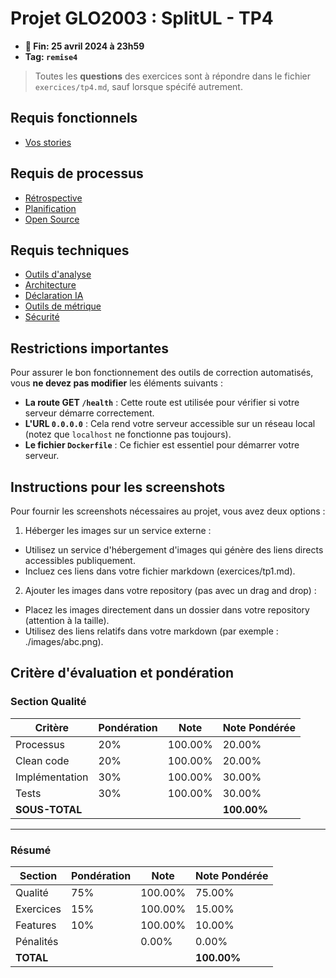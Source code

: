 # Projet GLO2003 : SplitUL  - TP4

- **📅 Fin: 25 avril 2024 à 23h59**
- **Tag: `remise4`**

> Toutes les **questions** des exercices sont à répondre dans le fichier `exercices/tp4.md`, sauf lorsque spécifé autrement.

## Requis fonctionnels

- [Vos stories](fonctionnels/story.md)

## Requis de processus

- [Rétrospective](processus/retrospective.md)
- [Planification](processus/planification.md)
- [Open Source](processus/open-source.md)

## Requis techniques

- [Outils d'analyse](techniques/analyse.md)
- [Architecture](techniques/architecture.md)
- [Déclaration IA](techniques/declaration-IA.md)
- [Outils de métrique](techniques/metriques.md)
- [Sécurité](techniques/securite.md)

## Restrictions importantes

Pour assurer le bon fonctionnement des outils de correction automatisés, vous **ne devez pas modifier** les éléments suivants :

- **La route GET `/health`** : Cette route est utilisée pour vérifier si votre serveur démarre correctement.
- **L'URL `0.0.0.0`** : Cela rend votre serveur accessible sur un réseau local (notez que `localhost` ne fonctionne pas toujours).
- **Le fichier `Dockerfile`** : Ce fichier est essentiel pour démarrer votre serveur.

## Instructions pour les screenshots

Pour fournir les screenshots nécessaires au projet, vous avez deux options :

1. Héberger les images sur un service externe :
- Utilisez un service d'hébergement d'images qui génère des liens directs accessibles publiquement.
- Incluez ces liens dans votre fichier markdown (exercices/tp1.md).

2. Ajouter les images dans votre repository (pas avec un drag and drop) :
- Placez les images directement dans un dossier dans votre repository (attention à la taille).
- Utilisez des liens relatifs dans votre markdown (par exemple : ./images/abc.png).

## Critère d'évaluation et pondération

### Section Qualité

| Critère        | Pondération | Note     | Note Pondérée |
|----------------|-------------|----------|---------------|
| Processus      | 20%         | 100.00%  | 20.00%        |
| Clean code     | 20%         | 100.00%  | 20.00%        |
| Implémentation | 30%         | 100.00%  | 30.00%        |
| Tests          | 30%         | 100.00%  | 30.00%        |
| **SOUS-TOTAL** |             |          | **100.00%**   |

---

### Résumé

| Section    | Pondération | Note     | Note Pondérée |
|------------|-------------|----------|---------------|
| Qualité    | 75%         | 100.00%  | 75.00%        |
| Exercices  | 15%         | 100.00%  | 15.00%        |
| Features   | 10%         | 100.00%  | 10.00%        |
| Pénalités  |             | 0.00%    | 0.00%         |
| **TOTAL**  |             |          | **100.00%**   |
